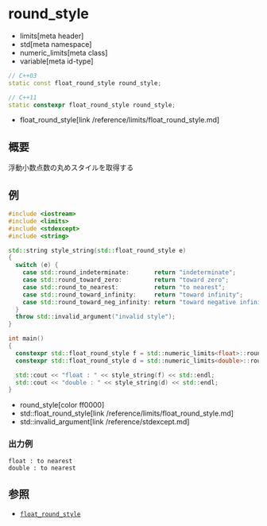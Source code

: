 # round_style
* limits[meta header]
* std[meta namespace]
* numeric_limits[meta class]
* variable[meta id-type]

```cpp
// C++03
static const float_round_style round_style;

// C++11
static constexpr float_round_style round_style;
```
* float_round_style[link /reference/limits/float_round_style.md]


## 概要
浮動小数点数の丸めスタイルを取得する


## 例
```cpp example
#include <iostream>
#include <limits>
#include <stdexcept>
#include <string>

std::string style_string(std::float_round_style e)
{
  switch (e) {
    case std::round_indeterminate:       return "indeterminate";
    case std::round_toward_zero:         return "toward zero";
    case std::round_to_nearest:          return "to nearest";
    case std::round_toward_infinity:     return "toward infinity";
    case std::round_toward_neg_infinity: return "toward negative infinity";
  }
  throw std::invalid_argument("invalid style");
}

int main()
{
  constexpr std::float_round_style f = std::numeric_limits<float>::round_style;
  constexpr std::float_round_style d = std::numeric_limits<double>::round_style;

  std::cout << "float : " << style_string(f) << std::endl;
  std::cout << "double : " << style_string(d) << std::endl;
}
```
* round_style[color ff0000]
* std::float_round_style[link /reference/limits/float_round_style.md]
* std::invalid_argument[link /reference/stdexcept.md]

### 出力例
```
float : to nearest
double : to nearest
```

## 参照
* [`float_round_style`](../float_round_style.md)


